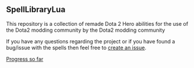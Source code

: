 ## **SpellLibraryLua** 

This repository is a collection of remade Dota 2 Hero abilities for the use of the Dota2 modding community by the Dota2 modding community

If you have any questions regarding the project or if you have found a bug/issue with the spells then feel free to [create an issue](https://github.com/vulkantsk/SpellLibraryLua/issues/new).

[Progress so far](https://docs.google.com/spreadsheets/d/1By8Ccpom5_8i80zciTsneFfCjUOXsWzBDa0Clo9QKWQ/edit#gid=0)
